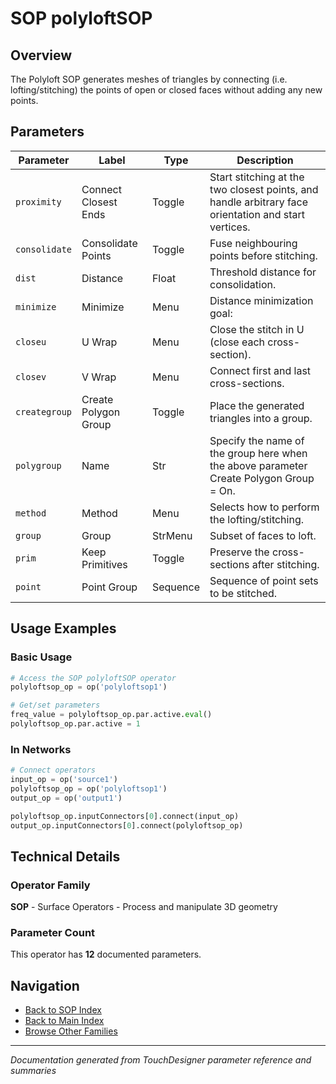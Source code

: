 # SOP polyloftSOP

## Overview

The Polyloft SOP generates meshes of triangles by connecting (i.e. lofting/stitching) the points of open or closed faces without adding any new points.

## Parameters

| Parameter | Label | Type | Description |
|-----------|-------|------|-------------|
| `proximity` | Connect Closest Ends | Toggle | Start stitching at the two closest points, and handle arbitrary face orientation and start vertices. |
| `consolidate` | Consolidate Points | Toggle | Fuse neighbouring points before stitching. |
| `dist` | Distance | Float | Threshold distance for consolidation. |
| `minimize` | Minimize | Menu | Distance minimization goal: |
| `closeu` | U Wrap | Menu | Close the stitch in U (close each cross-section). |
| `closev` | V Wrap | Menu | Connect first and last cross-sections. |
| `creategroup` | Create Polygon Group | Toggle | Place the generated triangles into a group. |
| `polygroup` | Name | Str | Specify the name of the group here when the above parameter Create Polygon Group = On. |
| `method` | Method | Menu | Selects how to perform the lofting/stitching. |
| `group` | Group | StrMenu | Subset of faces to loft. |
| `prim` | Keep Primitives | Toggle | Preserve the cross-sections after stitching. |
| `point` | Point Group | Sequence | Sequence of point sets to be stitched. |

## Usage Examples

### Basic Usage

```python
# Access the SOP polyloftSOP operator
polyloftsop_op = op('polyloftsop1')

# Get/set parameters
freq_value = polyloftsop_op.par.active.eval()
polyloftsop_op.par.active = 1
```

### In Networks

```python
# Connect operators
input_op = op('source1')
polyloftsop_op = op('polyloftsop1')
output_op = op('output1')

polyloftsop_op.inputConnectors[0].connect(input_op)
output_op.inputConnectors[0].connect(polyloftsop_op)
```

## Technical Details

### Operator Family

**SOP** - Surface Operators - Process and manipulate 3D geometry

### Parameter Count

This operator has **12** documented parameters.

## Navigation

- [Back to SOP Index](../SOP/SOP_INDEX.md)
- [Back to Main Index](../OPERATORS_INDEX.md)
- [Browse Other Families](../OPERATORS_INDEX.md#quick-navigation)

---
*Documentation generated from TouchDesigner parameter reference and summaries*
